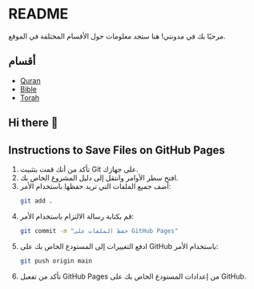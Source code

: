 # README

مرحبًا بك في مدونتي! هنا ستجد معلومات حول الأقسام المختلفة في الموقع.

## أقسام

- [Quran](quran.md)
- [Bible](bible.md)
- [Torah](torah.md)

## Hi there 👋

<!--
**readhash/readhash** is a ✨ _special_ ✨ repository because its `README.md` (this file) appears on your GitHub profile.

Here are some ideas to get you started:

- 🔭 I’m currently working on ...
- 🌱 I’m currently learning ...
- 👯 I’m looking to collaborate on ...
- 🤔 I’m looking for help with ...
- 💬 Ask me about ...
- 📫 How to reach me: ...
- 😄 Pronouns: ...
- ⚡ Fun fact: ...
-->

## Instructions to Save Files on GitHub Pages

1. تأكد من أنك قمت بتثبيت Git على جهازك.
2. افتح سطر الأوامر وانتقل إلى دليل المشروع الخاص بك.
3. أضف جميع الملفات التي تريد حفظها باستخدام الأمر:
   ```sh
   git add .
   ```
4. قم بكتابة رسالة الالتزام باستخدام الأمر:
   ```sh
   git commit -m "حفظ الملفات على GitHub Pages"
   ```
5. ادفع التغييرات إلى المستودع الخاص بك على GitHub باستخدام الأمر:
   ```sh
   git push origin main
   ```
6. تأكد من تفعيل GitHub Pages من إعدادات المستودع الخاص بك على GitHub.
